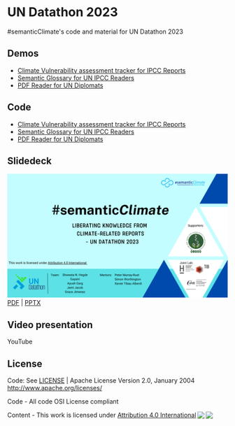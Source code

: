 # UN Datathon 2023

 #semanticClimate's code and material for UN Datathon 2023

## Demos 

  - [Climate Vulnerability assessment tracker for IPCC Reports](https://github.com/semanticClimate/un-datathon-2023/blob/main/climate_vulnerablity_assessement_tracker.ipynb)
  - [Semantic Glossary for UN IPCC Readers](https://vivliostyle.vercel.app/#src=https://raw.githubusercontent.com/semanticClimate/glossary-demo/main/html/index.html)
  - [PDF Reader for UN Diplomats](https://github.com/petermr/pyamihtml)

## Code

  - [Climate Vulnerability assessment tracker for IPCC Reports](https://github.com/semanticClimate/un-datathon-2023/)
  - [Semantic Glossary for UN IPCC Readers](https://github.com/semanticClimate/glossary-demo)
  - [PDF Reader for UN Diplomats](https://github.com/petermr/pyamihtml)

## Slidedeck

![Alt text](slides/semanticClimate-undatathon23.jpg "semanticClimate Un Datathon slide deck")
[PDF](slides/semanticClimate-undatathon23.pdf) | [PPTX](slides/semanticClimate-undatathon23.pptx)

## Video presentation

YouTube

## License

Code: See [LICENSE](LICENSE) | Apache License Version 2.0, January 2004 http://www.apache.org/licenses/

Code - All code OSI License compliant

<p xmlns:cc="http://creativecommons.org/ns#" >Content - This work is licensed under <a href="http://creativecommons.org/licenses/by/4.0/?ref=chooser-v1" target="_blank" rel="license noopener noreferrer" style="display:inline-block;">Attribution 4.0 International<img style="height:22px!important;margin-left:3px;vertical-align:text-bottom;" src="https://mirrors.creativecommons.org/presskit/icons/cc.svg?ref=chooser-v1"><img style="height:22px!important;margin-left:3px;vertical-align:text-bottom;" src="https://mirrors.creativecommons.org/presskit/icons/by.svg?ref=chooser-v1"></a></p>

